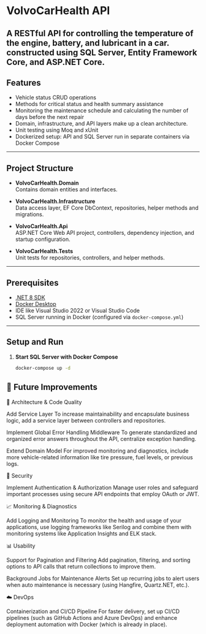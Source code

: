 # VolvoCarHealth API

A RESTful API for controlling the temperature of the engine, battery, and lubricant in a car. constructed using SQL Server, Entity Framework Core, and ASP.NET Core.
---

## Features

- Vehicle status CRUD operations
- Methods for critical status and health summary assistance
- Monitoring the maintenance schedule and calculating the number of days before the next repair
- Domain, infrastructure, and API layers make up a clean architecture.
- Unit testing using Moq and xUnit
- Dockerized setup: API and SQL Server run in separate containers via Docker Compose

---

## Project Structure

- **VolvoCarHealth.Domain**  
  Contains domain entities and interfaces.

- **VolvoCarHealth.Infrastructure**  
  Data access layer, EF Core DbContext, repositories, helper methods and migrations.

- **VolvoCarHealth.Api**  
  ASP.NET Core Web API project, controllers, dependency injection, and startup configuration.

- **VolvoCarHealth.Tests**  
  Unit tests for repositories, controllers, and helper methods.

---

## Prerequisites

- [.NET 8 SDK](https://dotnet.microsoft.com/en-us/download/dotnet/8.0)
- [Docker Desktop](https://www.docker.com/products/docker-desktop)
- IDE like Visual Studio 2022 or Visual Studio Code
- SQL Server running in Docker (configured via `docker-compose.yml`)

---

## Setup and Run

1. **Start SQL Server with Docker Compose**

   ```bash
   docker-compose up -d


## 🚀 Future Improvements

🔧 Architecture & Code Quality

Add Service Layer
To increase maintainability and encapsulate business logic, add a service layer between controllers and repositories.

Implement Global Error Handling Middleware
To generate standardized and organized error answers throughout the API, centralize exception handling.

Extend Domain Model
For improved monitoring and diagnostics, include more vehicle-related information like tire pressure, fuel levels, or previous logs.

🔐  Security

Implement Authentication & Authorization
Manage user roles and safeguard important processes using secure API endpoints that employ OAuth or JWT.

📈 Monitoring & Diagnostics

Add Logging and Monitoring
To monitor the health and usage of your applications, use logging frameworks like Serilog and combine them with monitoring systems like Application Insights and ELK stack.

📊 Usability

Support for Pagination and Filtering
Add pagination, filtering, and sorting options to API calls that return collections to improve them.

Background Jobs for Maintenance Alerts
Set up recurring jobs to alert users when auto maintenance is necessary (using Hangfire, Quartz.NET, etc.).

☁️ DevOps
  
Containerization and CI/CD Pipeline
For faster delivery, set up CI/CD pipelines (such as GitHub Actions and Azure DevOps) and enhance deployment automation with Docker (which is already in place).
